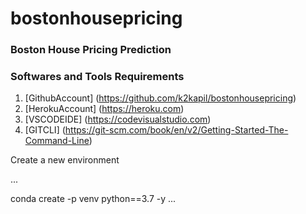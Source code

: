 # bostonhousepricing

### Boston House Pricing Prediction


### Softwares and Tools Requirements
1. [GithubAccount] (https://github.com/k2kapil/bostonhousepricing)
2. [HerokuAccount] (https://heroku.com)
3. [VSCODEIDE] (https://codevisualstudio.com)
4. [GITCLI] (https://git-scm.com/book/en/v2/Getting-Started-The-Command-Line)

Create a new environment

...

conda create -p venv python==3.7 -y
...